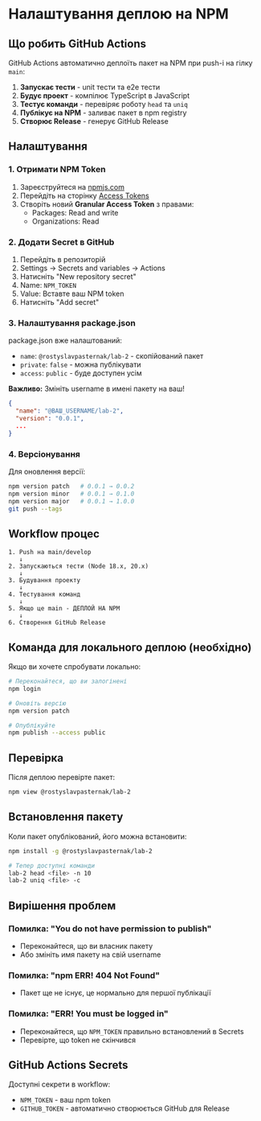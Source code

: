 # Налаштування деплою на NPM

## Що робить GitHub Actions

GitHub Actions автоматично деплоїть пакет на NPM при push-і на гілку `main`:

1. **Запускає тести** - unit тести та e2e тести
2. **Будує проект** - компілює TypeScript в JavaScript
3. **Тестує команди** - перевіряє роботу `head` та `uniq`
4. **Публікує на NPM** - заливає пакет в npm registry
5. **Створює Release** - генерує GitHub Release

## Налаштування

### 1. Отримати NPM Token

1. Зареєструйтеся на [npmjs.com](https://www.npmjs.com)
2. Перейдіть на сторінку [Access Tokens](https://www.npmjs.com/settings/~/tokens)
3. Створіть новий **Granular Access Token** з правами:
   - Packages: Read and write
   - Organizations: Read

### 2. Додати Secret в GitHub

1. Перейдіть в репозиторій
2. Settings → Secrets and variables → Actions
3. Натисніть "New repository secret"
4. Name: `NPM_TOKEN`
5. Value: Вставте ваш NPM token
6. Натисніть "Add secret"

### 3. Налаштування package.json

package.json вже налаштований:

- `name`: `@rostyslavpasternak/lab-2` - скопійований пакет
- `private`: `false` - можна публікувати
- `access`: `public` - буде доступен усім

**Важливо:** Змініть username в имені пакету на ваш!

```json
{
  "name": "@ВАШ_USERNAME/lab-2",
  "version": "0.0.1",
  ...
}
```

### 4. Версіонування

Для оновлення версії:

```bash
npm version patch   # 0.0.1 → 0.0.2
npm version minor   # 0.0.1 → 0.1.0
npm version major   # 0.0.1 → 1.0.0
git push --tags
```

## Workflow процес

```
1. Push на main/develop
   ↓
2. Запускаються тести (Node 18.x, 20.x)
   ↓
3. Будування проекту
   ↓
4. Тестування команд
   ↓
5. Якщо це main - ДЕПЛОЙ НА NPM
   ↓
6. Створення GitHub Release
```

## Команда для локального деплою (необхідно)

Якщо ви хочете спробувати локально:

```bash
# Переконайтеся, що ви залогінені
npm login

# Оновіть версію
npm version patch

# Опублікуйте
npm publish --access public
```

## Перевірка

Після деплою перевірте пакет:

```bash
npm view @rostyslavpasternak/lab-2
```

## Встановлення пакету

Коли пакет опублікований, його можна встановити:

```bash
npm install -g @rostyslavpasternak/lab-2

# Тепер доступні команди
lab-2 head <file> -n 10
lab-2 uniq <file> -c
```

## Вирішення проблем

### Помилка: "You do not have permission to publish"

- Переконайтеся, що ви власник пакету
- Або змініть имя пакету на свій username

### Помилка: "npm ERR! 404 Not Found"

- Пакет ще не існує, це нормально для першої публікації

### Помилка: "ERR! You must be logged in"

- Переконайтеся, що `NPM_TOKEN` правильно встановлений в Secrets
- Перевірте, що token не скінчився

## GitHub Actions Secrets

Доступні секрети в workflow:

- `NPM_TOKEN` - ваш npm token
- `GITHUB_TOKEN` - автоматично створюється GitHub для Release
